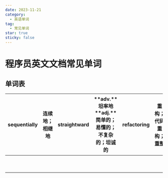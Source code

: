 ```yaml
---
date: 2023-11-21
category:
  - 英语单词
tag:
  - 常见单词
star: true
sticky: false
---
```


# 程序员英文文档常见单词

## 单词表

| sequentially | 连续地；相继地 | straightward | **adv.**坦率地 <br />**adj.**简单的；易懂的；不复杂的；坦诚的 | refactoring | 重构；代码重构；重整 | in summary | 总之；总结；总的来说 adv. 扼要 |
| ------------ | -------------- | ------------ | ------------------------------------------------------------- | ----------- | -------------------- | ---------- | ------------------------------ |
|              |                |              |                                                               |             |                      |            |                                |
|              |                |              |                                                               |             |                      |            |                                |
|              |                |              |                                                               |             |                      |            |                                |
|              |                |              |                                                               |             |                      |            |                                |
|              |                |              |                                                               |             |                      |            |                                |
|              |                |              |                                                               |             |                      |            |                                |
|              |                |              |                                                               |             |                      |            |                                |
|              |                |              |                                                               |             |                      |            |                                |
|              |                |              |                                                               |             |                      |            |                                |
